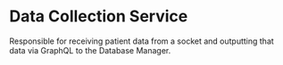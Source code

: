 Data Collection Service
=======================

Responsible for receiving patient data from a socket and outputting that data via GraphQL to the Database Manager.
